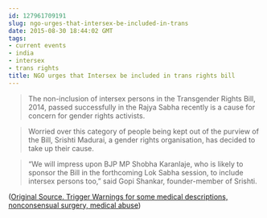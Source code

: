 ```yaml
---
id: 127961709191
slug: ngo-urges-that-intersex-be-included-in-trans
date: 2015-08-30 18:44:02 GMT
tags:
- current events
- india
- intersex
- trans rights
title: NGO urges that Intersex be included in trans rights bill
---
```

>The non-inclusion of intersex persons in the Transgender Rights Bill, 2014, passed successfully in the Rajya Sabha recently is a cause for concern for gender rights activists.

>Worried over this category of people being kept out of the purview of the Bill, Srishti Madurai, a gender rights organisation, has decided to take up their cause.

>“We will impress upon BJP MP Shobha Karanlaje, who is likely to sponsor the Bill in the forthcoming Lok Sabha session, to include intersex persons too,” said Gopi Shankar, founder-member of Srishti.

([Original Source. Trigger Warnings for some medical descriptions, nonconsensual surgery, medical abuse][1])

[1]: https://web.archive.org/web/20150830104857/http://www.newindianexpress.com/states/tamil_nadu/List-Intersex-in-Transgender-Bill-Urges-NGO/2015/08/29/article2998899.ece